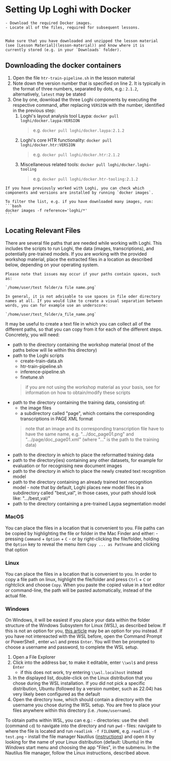 # Setting Up Loghi with Docker


```{objectives}
- Download the required Docker images.
- Locate all of the files, required for subsequent lessons.
```

```{prerequisites} Prerequisites

Make sure that you have downloaded and unzipped the lesson material (see [Lesson Material](lesson-material)) and know where it is currently stored (e.g. in your `Downloads` folder).

```


## Downloading the docker containers

1. Open the file `htr-train-pipeline.sh` in the lesson material
2. Note down the version number that is specified on line 2. It is typically in the format of three numbers, separated by dots, e.g.: `2.1.2`, alternatively, `latest` may be stated
3. One by one, download the three Loghi components by executing the respective command, after replacing `VERSION` with the number, identified in the previous step:
    1. Loghi's layout analysis tool Laypa: `docker pull loghi/docker.laypa:VERSION`
        > e.g. `docker pull loghi/docker.laypa:2.1.2`
    3. Loghi's core HTR functionality: `docker pull loghi/docker.htr:VERSION`
        > e.g. `docker pull loghi/docker.htr:2.1.2`
    5. Miscellaneous related tools: `docker pull loghi/docker.loghi-tooling`
        > e.g. `docker pull loghi/docker.htr-tooling:2.1.2`

````{note}
If you have previously worked with Loghi, you can check which components and versions are installed by running `docker images`. 

To filter the list, e.g. if you have downloaded many images, run: 
```bash
docker images -f reference='loghi/*'
```
````


## Locating Relevant Files

There are several file paths that are needed while working with Loghi. This includes the scripts to run Loghi, the data (images, transcriptions), and potentially pre-trained models. If you are working with the provided workshop material, place the extracted files in a location as described below, depending on your operating system. 


```{warning}
Please note that issues may occur if your paths contain spaces, such as: 

`/home/user/test folder/a file name.png`

In general, it is not advisable to use spaces in file oder directory names at all. If you would like to create a visual separation between words, you can for example use an underscore: 

`/home/user/test_folder/a_file_name.png`

```

It may be useful to create a text file in which you can collect all of the different paths, so that you can copy from it for each of the different steps. Concretely, you will need:  

- path to the directory containing the workshop material (most of the paths below will lie within this directory)
- path to the Loghi scripts
    - create-train-data.sh
    - htr-train-pipeline.sh
    - inference-pipeline.sh
    - finetune.sh 
    > if you are not using the workshop material as your basis, see []() for information on how to obtain/modify these scripts
- path to the directory containing the training data, consisting of:
    - the image files
    - a subdirectory called "page", which contains the corresponding transcriptions in PAGE XML format
    > note that an image and its corresponding transcription file have to have the same name, e.g. ".../doc_page01.png" and ".../page/doc_page01.xml" (where "..." is the path to the training data)
- path to the directory in which to place the reformatted training data
- path to the directory(ies) containing any other datasets, for example for evaluation or for recognising new document images
- path to the directory in which to place the newly created text recognition model
- path to the directory containing an already trained text recognition model - note that by default, Loghi places new model files in a subdirectory called "best_val", in those cases, your path should look like: ".../best_val/"
- path to the directory containing a pre-trained Laypa segmentation model



### MacOS
You can place the files in a location that is convenient to you. File paths can be copied by highlighting the file or folder in the Mac Finder and either: 
    - pressing `Command` + `Option` + `C`
    - or by right-clicking the file/folder, holding the `Option` key to reveal the menu item `Copy ... as Pathname` and clicking that option


### Linux
You can place the files in a location that is convenient to you. In order to copy a file path on linux, highlight the file/folder and press `Ctrl` + `C` or rightclick and choose `Copy`. When you paste the copied value in a text editor or command-line, the path will be pasted automatically, instead of the actual file.

### Windows
On Windows, it will be easiest if you place your data within the folder structure of the Windows Subsystem for Linux (WSL), as described below. If this is not an option for you, [this article](https://learn.microsoft.com/en-us/windows/wsl/wsl2-mount-disk) may be an option for you instead. If you have not intereacted with the WSL before, open the Command Prompt or PowerShell , enter `wsl` and press `Enter`. You will then be prompted to choose a username and password, to complete the WSL setup. 

1. Open a File Explorer
2. Click into the address bar, to make it editable, enter `\\wsl$` and press `Enter`
    - if this does not work, try entering `\\wsl.localhost` instead
3. In the displayed list, double-click on the Linux distribution that you chose during the WSL installation. If you did not pick a specific distribution, Ubuntu (followed by a version number, such as 22.04) has very likely been configured as the default 
4. Open the directory `home`, which should contain a directory with the username you chose during the WSL setup. You are free to place your files anywhere within this directory (i.e. `/home/username`). 

To obtain paths within WSL, you can e.g.: 
    - directories: use the shell (command `cd`) to navigate into the directory and run `pwd`
    - files: navigate to where the file is located and run `readlink -f FILENAME`, e.g. `readlink -f test.png`
    - install the file manager Nautilus ([instructions](https://learn.microsoft.com/en-us/windows/wsl/tutorials/gui-apps#install-nautilus)) and open it by looking for the name of your Linux distribution (default: Ubuntu) in the *Windows* start menu and choosing the app "Files", in the submenu. In the Nautilus file manager, follow the Linux instructions, described above. 

